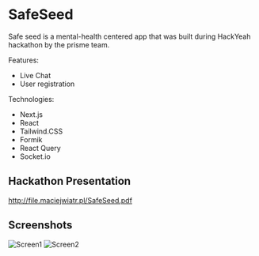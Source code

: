 # SafeSeed

Safe seed is a mental-health centered app that was built during HackYeah hackathon by the prisme team.

Features:

-   Live Chat
-   User registration

Technologies:

-   Next.js
-   React
-   Tailwind.CSS
-   Formik
-   React Query
-   Socket.io

## Hackathon Presentation

http://file.maciejwiatr.pl/SafeSeed.pdf

## Screenshots

![Screen1](https://i.imgur.com/kRyabWN.png)
![Screen2](https://i.imgur.com/uFjTtU0.png)
